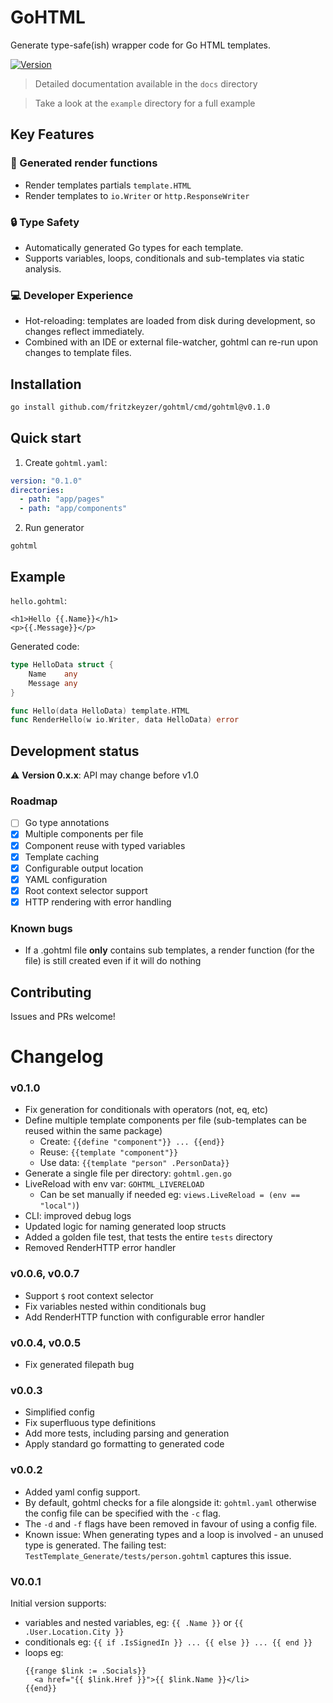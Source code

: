 # GoHTML
Generate type-safe(ish) wrapper code for Go HTML templates.

[![Version](https://img.shields.io/badge/version-v0.1.0-blue.svg)](https://github.com/fritzkeyzer/gohtml/tags)

> Detailed documentation available in the `docs` directory

> Take a look at the `example` directory for a full example

## Key Features

### 🚀 Generated render functions
  - Render templates partials `template.HTML`
  - Render templates to `io.Writer` or `http.ResponseWriter`

### 🔒 Type Safety
  - Automatically generated Go types for each template.
  - Supports variables, loops, conditionals and sub-templates via static analysis.

### 💻 Developer Experience
  - Hot-reloading: templates are loaded from disk during development, so changes reflect immediately.
  - Combined with an IDE or external file-watcher, gohtml can re-run upon changes to template files.

## Installation
```sh
go install github.com/fritzkeyzer/gohtml/cmd/gohtml@v0.1.0
```

## Quick start

1. Create `gohtml.yaml`:
```yaml
version: "0.1.0"
directories:
  - path: "app/pages"
  - path: "app/components"
```
2. Run generator
```shell
gohtml
```

## Example
`hello.gohtml`:
```gotemplate
<h1>Hello {{.Name}}</h1>
<p>{{.Message}}</p>
```
Generated code:
```go
type HelloData struct {
    Name    any
    Message any
}

func Hello(data HelloData) template.HTML
func RenderHello(w io.Writer, data HelloData) error
```

## Development status
⚠️ **Version 0.x.x**: API may change before v1.0

### Roadmap
- [ ] Go type annotations
- [x] Multiple components per file
- [x] Component reuse with typed variables
- [x] Template caching
- [x] Configurable output location
- [x] YAML configuration
- [x] Root context selector support
- [x] HTTP rendering with error handling

### Known bugs
- If a .gohtml file **only** contains sub templates, a render function (for the file) is still created even if it will do nothing

## Contributing
Issues and PRs welcome!

# Changelog

### v0.1.0
- Fix generation for conditionals with operators (not, eq, etc)
- Define multiple template components per file (sub-templates can be reused within the same package)
    - Create: `{{define "component"}} ... {{end}}`
    - Reuse: `{{template "component"}}`
    - Use data: `{{template "person" .PersonData}}`
- Generate a single file per directory: `gohtml.gen.go`
- LiveReload with env var: `GOHTML_LIVERELOAD`
    - Can be set manually if needed eg: `views.LiveReload = (env == "local")`)
- CLI: improved debug logs
- Updated logic for naming generated loop structs
- Added a golden file test, that tests the entire `tests` directory
- Removed RenderHTTP error handler

### v0.0.6, v0.0.7
- Support `$` root context selector
- Fix variables nested within conditionals bug
- Add RenderHTTP function with configurable error handler

### v0.0.4, v0.0.5
- Fix generated filepath bug

### v0.0.3
- Simplified config
- Fix superfluous type definitions
- Add more tests, including parsing and generation
- Apply standard go formatting to generated code

### v0.0.2
- Added yaml config support.
- By default, gohtml checks for a file alongside it: `gohtml.yaml` otherwise the config file can be specified with the `-c` flag.
- The `-d` and `-f` flags have been removed in favour of using a config file.
- Known issue: When generating types and a loop is involved - an unused type is generated. The failing test: `TestTemplate_Generate/tests/person.gohtml` captures this issue.

### V0.0.1
Initial version supports:
- variables and nested variables, eg: `{{ .Name }}` or `{{ .User.Location.City }}`
- conditionals eg: `{{ if .IsSignedIn }} ... {{ else }} ... {{ end }}`
- loops eg:
    ```gotemplate
    {{range $link := .Socials}}
      <a href="{{ $link.Href }}">{{ $link.Name }}</li>
    {{end}}
    ```